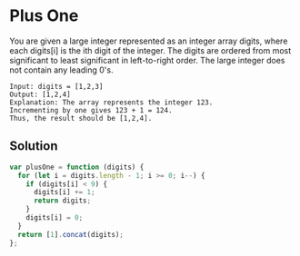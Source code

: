 # Plus One

You are given a large integer represented as an integer array digits, where each digits[i] is the ith digit of the integer. The digits are ordered from most significant to least significant in left-to-right order. The large integer does not contain any leading 0's.

```
Input: digits = [1,2,3]
Output: [1,2,4]
Explanation: The array represents the integer 123.
Incrementing by one gives 123 + 1 = 124.
Thus, the result should be [1,2,4].
```

## Solution

```js
var plusOne = function (digits) {
  for (let i = digits.length - 1; i >= 0; i--) {
    if (digits[i] < 9) {
      digits[i] += 1;
      return digits;
    }
    digits[i] = 0;
  }
  return [1].concat(digits);
};
```

